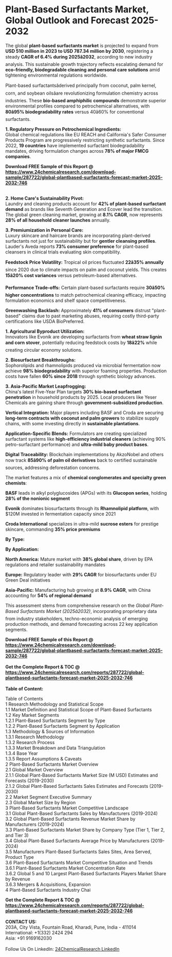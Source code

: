 <h1>Plant-Based Surfactants Market, Global Outlook and Forecast 2025-2032</h1><p>The global <strong>plant-based surfactants market</strong> is projected to expand from <strong>USD 510 million in 2023 to USD 787.34 million by 2030</strong>, registering a steady <strong>CAGR of 6.4% during 2025â2032</strong>, according to new industry analysis. This sustainable growth trajectory reflects escalating demand for <strong>eco-friendly, biodegradable cleaning and personal care solutions</strong> amid tightening environmental regulations worldwide.</p><p>Plant-based surfactantsâderived principally from coconut, palm kernel, corn, and soybean oilsâare revolutionizing formulation chemistry across industries. These <strong>bio-based amphiphilic compounds</strong> demonstrate superior environmental profiles compared to petrochemical alternatives, with <strong>80â95% biodegradability rates</strong> versus 40â60% for conventional surfactants.</p><p><strong>1. Regulatory Pressure on Petrochemical Ingredients:</strong><br>
Global chemical regulations like EU REACH and California's Safer Consumer Products Program are progressively restricting synthetic surfactants. Since 2022, <strong>19 countries</strong> have implemented surfactant biodegradability mandates, driving formulation changes across <strong>78% of major FMCG companies</strong>.</p><div><b>Download FREE Sample of this Report @ 
            <a href="https://www.24chemicalresearch.com/download-sample/287722/global-plantbased-surfactants-forecast-market-2025-2032-746">
            https://www.24chemicalresearch.com/download-sample/287722/global-plantbased-surfactants-forecast-market-2025-2032-746</a></b></div><br><p><strong>2. Home Care's Sustainability Pivot:</strong><br>
Laundry and cleaning products account for <strong>42% of plant-based surfactant demand</strong> as brands like Seventh Generation and Ecover lead the transition. The global green cleaning market, growing at <strong>8.1% CAGR</strong>, now represents <strong>28% of all household cleaner launches</strong> annually.</p><p><strong>3. Premiumization in Personal Care:</strong><br>
Luxury skincare and haircare brands are incorporating plant-derived surfactants not just for sustainability but for <strong>gentler cleansing profiles</strong>. Lauder's Aveda reports <strong>73% consumer preference</strong> for plant-based cleansers in clinical trials evaluating skin compatibility.</p><p><strong>Feedstock Price Volatility:</strong> Tropical oil prices fluctuated <strong>22â35% annually</strong> since 2020 due to climate impacts on palm and coconut yields. This creates <strong>15â20% cost variances</strong> versus petroleum-based alternatives.</p><p><strong>Performance Trade-offs:</strong> Certain plant-based surfactants require <strong>30â50% higher concentrations</strong> to match petrochemical cleaning efficacy, impacting formulation economics and shelf space competitiveness.</p><p><strong>Greenwashing Backlash:</strong> Approximately <strong>41% of consumers</strong> distrust "plant-based" claims due to past marketing abuses, requiring costly third-party certifications like USDA BioPreferred.</p><p><strong>1. Agricultural Byproduct Utilization:</strong><br>
Innovators like Evonik are developing surfactants from <strong>wheat straw lignin and corn stover</strong>, potentially reducing feedstock costs by <strong>18â22%</strong> while creating circular economy solutions.</p><p><strong>2. Biosurfactant Breakthroughs:</strong><br>
Sophorolipids and rhamnolipids produced via microbial fermentation now achieve <strong>98% biodegradability</strong> with superior foaming properties. Production costs have fallen <strong>60% since 2018</strong> through synthetic biology advances.</p><p><strong>3. Asia-Pacific Market Leapfrogging:</strong><br>
China's latest Five-Year Plan targets <strong>30% bio-based surfactant penetration</strong> in household products by 2025. Local producers like Yeser Chemicals are gaining share through <strong>government-subsidized production</strong>.</p><p><strong>Vertical Integration:</strong> Major players including BASF and Croda are securing <strong>long-term contracts with coconut and palm growers</strong> to stabilize supply chains, with some investing directly in <strong>sustainable plantations</strong>.</p><p><strong>Application-Specific Blends:</strong> Formulators are creating specialized surfactant systems like <strong>high-efficiency industrial cleaners</strong> (achieving 90% petro-surfactant performance) and <strong>ultra-mild baby product bases</strong>.</p><p><strong>Digital Traceability:</strong> Blockchain implementations by AkzoNobel and others now track <strong>85â90% of palm oil derivatives</strong> back to certified sustainable sources, addressing deforestation concerns.</p><p>The market features a mix of <strong>chemical conglomerates and specialty green chemists</strong>:</p><p><strong>BASF</strong> leads in alkyl polyglucosides (APGs) with its <strong>Glucopon series</strong>, holding <strong>28% of the nonionic segment</strong></p><p><strong>Evonik</strong> dominates biosurfactants through its <strong>Rhamnolipid platform</strong>, with $120M invested in fermentation capacity since 2021</p><p><strong>Croda International</strong> specializes in ultra-mild <strong>sucrose esters</strong> for prestige skincare, commanding <strong>35% price premiums</strong></p><p><strong>By Type:</strong></p><p><strong>By Application:</strong></p><p><strong>North America:</strong> Mature market with <strong>38% global share</strong>, driven by EPA regulations and retailer sustainability mandates</p><p><strong>Europe:</strong> Regulatory leader with <strong>29% CAGR</strong> for biosurfactants under EU Green Deal initiatives</p><p><strong>Asia-Pacific:</strong> Manufacturing hub growing at <strong>8.9% CAGR</strong>, with China accounting for <strong>54% of regional demand</strong></p><p>This assessment stems from comprehensive research on the <em>Global Plant-Based Surfactants Market (2025â2032)</em>, incorporating proprietary data from industry stakeholders, techno-economic analysis of emerging production methods, and demand forecasting across 22 key application segments.</p><div><b>Download FREE Sample of this Report @ 
            <a href="https://www.24chemicalresearch.com/download-sample/287722/global-plantbased-surfactants-forecast-market-2025-2032-746">
            https://www.24chemicalresearch.com/download-sample/287722/global-plantbased-surfactants-forecast-market-2025-2032-746</a></b></div><br><div><b>Get the Complete Report & TOC @ 
            <a href="https://www.24chemicalresearch.com/reports/287722/global-plantbased-surfactants-forecast-market-2025-2032-746">
            https://www.24chemicalresearch.com/reports/287722/global-plantbased-surfactants-forecast-market-2025-2032-746</a></b></div><br>
            <b>Table of Content:</b><p>Table of Contents<br />
1 Research Methodology and Statistical Scope<br />
1.1 Market Definition and Statistical Scope of Plant-Based Surfactants<br />
1.2 Key Market Segments<br />
1.2.1 Plant-Based Surfactants Segment by Type<br />
1.2.2 Plant-Based Surfactants Segment by Application<br />
1.3 Methodology & Sources of Information<br />
1.3.1 Research Methodology<br />
1.3.2 Research Process<br />
1.3.3 Market Breakdown and Data Triangulation<br />
1.3.4 Base Year<br />
1.3.5 Report Assumptions & Caveats<br />
2 Plant-Based Surfactants Market Overview<br />
2.1 Global Market Overview<br />
2.1.1 Global Plant-Based Surfactants Market Size (M USD) Estimates and Forecasts (2019-2030)<br />
2.1.2 Global Plant-Based Surfactants Sales Estimates and Forecasts (2019-2030)<br />
2.2 Market Segment Executive Summary<br />
2.3 Global Market Size by Region<br />
3 Plant-Based Surfactants Market Competitive Landscape<br />
3.1 Global Plant-Based Surfactants Sales by Manufacturers (2019-2024)<br />
3.2 Global Plant-Based Surfactants Revenue Market Share by Manufacturers (2019-2024)<br />
3.3 Plant-Based Surfactants Market Share by Company Type (Tier 1, Tier 2, and Tier 3)<br />
3.4 Global Plant-Based Surfactants Average Price by Manufacturers (2019-2024)<br />
3.5 Manufacturers Plant-Based Surfactants Sales Sites, Area Served, Product Type<br />
3.6 Plant-Based Surfactants Market Competitive Situation and Trends<br />
3.6.1 Plant-Based Surfactants Market Concentration Rate<br />
3.6.2 Global 5 and 10 Largest Plant-Based Surfactants Players Market Share by Revenue<br />
3.6.3 Mergers & Acquisitions, Expansion<br />
4 Plant-Based Surfactants Industry Chai</p><div><b>Get the Complete Report & TOC @ 
            <a href="https://www.24chemicalresearch.com/reports/287722/global-plantbased-surfactants-forecast-market-2025-2032-746">
            https://www.24chemicalresearch.com/reports/287722/global-plantbased-surfactants-forecast-market-2025-2032-746</a></b></div><br><b>CONTACT US:</b><br>
            203A, City Vista, Fountain Road, Kharadi, Pune, India - 411014<br>
            International: +1(332) 2424 294<br>
            Asia: +91 9169162030 <br><br>
            Follow Us On LinkedIn: <a href="https://www.linkedin.com/company/24chemicalresearch/">24ChemicalResearch LinkedIn</a>